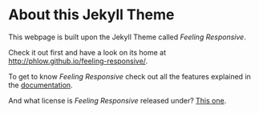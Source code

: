 # About this Jekyll Theme

This webpage is built upon the Jekyll Theme called *Feeling Responsive*.

Check it out first and have a look on its home at  <http://phlow.github.io/feeling-responsive/>.

To get to know *Feeling Responsive* check out all the features explained in the [documentation][1].

And what license is *Feeling Responsive* released under? [This one][2].

 [1]: http://phlow.github.io/feeling-responsive/documentation/
 [2]: https://github.com/Phlow/feeling-responsive/blob/gh-pages/LICENSE

